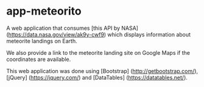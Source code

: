 # app-meteorito
A web application that consumes [this API by NASA] (https://data.nasa.gov/view/ak9y-cwf9) which displays information about meteorite landings on Earth.

We also provide a link to the meteorite landing site on Google Maps if the coordinates are available.

This web application was done using [Bootstrap] (http://getbootstrap.com/), [jQuery] (https://jquery.com/) and [DataTables] (https://datatables.net/).
